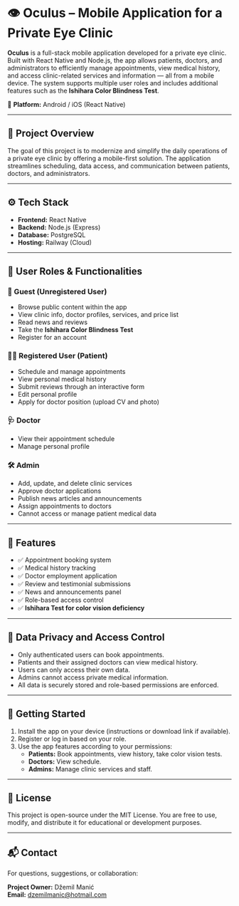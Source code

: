 # 👁️ Oculus – Mobile Application for a Private Eye Clinic

**Oculus** is a full-stack mobile application developed for a private eye clinic. Built with React Native and Node.js, the app allows patients, doctors, and administrators to efficiently manage appointments, view medical history, and access clinic-related services and information — all from a mobile device. The system supports multiple user roles and includes additional features such as the **Ishihara Color Blindness Test**.

📱 **Platform:** Android / iOS (React Native)

---

## 📌 Project Overview

The goal of this project is to modernize and simplify the daily operations of a private eye clinic by offering a mobile-first solution. The application streamlines scheduling, data access, and communication between patients, doctors, and administrators.

---

## ⚙️ Tech Stack

- **Frontend:** React Native
- **Backend:** Node.js (Express)
- **Database:** PostgreSQL
- **Hosting:** Railway (Cloud)

---

## 🔑 User Roles & Functionalities

### 👤 Guest (Unregistered User)
- Browse public content within the app
- View clinic info, doctor profiles, services, and price list
- Read news and reviews
- Take the **Ishihara Color Blindness Test**
- Register for an account

### 👨‍⚕️ Registered User (Patient)
- Schedule and manage appointments
- View personal medical history
- Submit reviews through an interactive form
- Edit personal profile
- Apply for doctor position (upload CV and photo)

### 🩺 Doctor
- View their appointment schedule
- Manage personal profile

### 🛠️ Admin
- Add, update, and delete clinic services
- Approve doctor applications
- Publish news articles and announcements
- Assign appointments to doctors
- Cannot access or manage patient medical data

---

## 🧪 Features

- ✅ Appointment booking system
- ✅ Medical history tracking
- ✅ Doctor employment application
- ✅ Review and testimonial submissions
- ✅ News and announcements panel
- ✅ Role-based access control
- ✅ **Ishihara Test for color vision deficiency**

---

## 🔐 Data Privacy and Access Control

- Only authenticated users can book appointments.
- Patients and their assigned doctors can view medical history.
- Users can only access their own data.
- Admins cannot access private medical information.
- All data is securely stored and role-based permissions are enforced.

---

## 🚀 Getting Started

1. Install the app on your device (instructions or download link if available).
2. Register or log in based on your role.
3. Use the app features according to your permissions:
   - **Patients:** Book appointments, view history, take color vision tests.
   - **Doctors:** View schedule.
   - **Admins:** Manage clinic services and staff.

---

## 📄 License

This project is open-source under the MIT License. You are free to use, modify, and distribute it for educational or development purposes.

---

## 📬 Contact

For questions, suggestions, or collaboration:

**Project Owner:** Džemil Manić  
**Email:** dzemilmanic@hotmail.com
